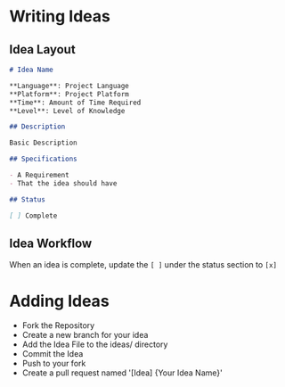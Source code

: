 # Writing Ideas

## Idea Layout

```markdown
# Idea Name

**Language**: Project Language
**Platform**: Project Platform
**Time**: Amount of Time Required
**Level**: Level of Knowledge

## Description

Basic Description

## Specifications

- A Requirement
- That the idea should have

## Status

[ ] Complete
```

## Idea Workflow

When an idea is complete, update the `[ ]` under the status section to `[x]`

# Adding Ideas

- Fork the Repository
- Create a new branch for your idea
- Add the Idea File to the ideas/ directory
- Commit the Idea
- Push to your fork
- Create a pull request named '[Idea] {Your Idea Name}'
